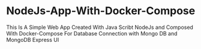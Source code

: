 # NodeJs-App-With-Docker-Compose
This Is A Simple Web App Created With Java Scribt NodeJs and Composed With Docker-Compose For Database Connection with Mongo DB and MongoDB Express UI
